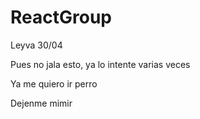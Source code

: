 # ReactGroup
Leyva 30/04

Pues no jala esto, ya lo intente varias veces

Ya me quiero ir perro

Dejenme mimir
